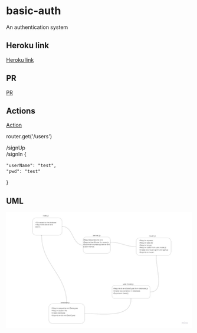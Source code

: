 # basic-auth
An authentication system  

## Heroku link  
[Heroku link](https://obieda-basic-auth.herokuapp.com/users)

## PR
[PR](https://github.com/Oubaida996/basic-auth/pull/1)  

## Actions
[Action](https://github.com/Oubaida996/basic-auth/actions)



router.get('/users')  


/signUp  
/signIn
  {
    
    "userName": "test",
    "pwd": "test"
    
  }
  
  ## UML  
  ![uml](./assets/basic-auth-phase1.jpg)